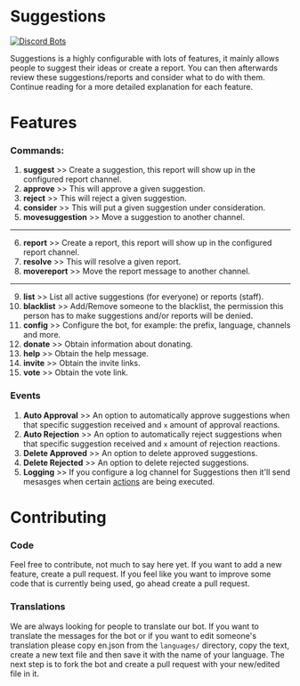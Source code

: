 # Suggestions
[![Discord Bots](https://top.gg/api/widget/status/566616056165302282.svg)](https://top.gg/bot/566616056165302282)

Suggestions is a highly configurable with lots of features, it mainly allows people to suggest their ideas or create a report. You can then afterwards review these suggestions/reports and consider what to do with them. Continue reading for a more detailed explanation for each feature.
# Features
### Commands:
1. **suggest** >> Create a suggestion, this report will show up in the configured report channel.
2. **approve** >> This will approve a given suggestion.
3. **reject** >> This will reject a given suggestion.
4. **consider** >> This will put a given suggestion under consideration.
5. **movesuggestion** >> Move a suggestion to another channel.
------
6. **report** >> Create a report, this report will show up in the configured report channel.
7. **resolve** >> This will resolve a given report.
8. **movereport** >> Move the report message to another channel.
------
9. **list** >> List all active suggestions (for everyone) or reports (staff).
10. **blacklist** >> Add/Remove someone to the blacklist, the permission this person has to make suggestions and/or reports will be denied.
11. **config** >> Configure the bot, for example: the prefix, language, channels and more.
12. **donate** >> Obtain information about donating.
13. **help** >> Obtain the help message.
14. **invite** >> Obtain the invite links.
15. **vote** >> Obtain the vote link.
### Events
1. **Auto Approval** >> An option to automatically approve suggestions when that specific suggestion received and `x`
   amount of approval reactions.
2. **Auto Rejection** >> An option to automatically reject suggestions when that specific suggestion received and `x`
   amount of rejection reactions.
3. **Delete Approved** >> An option to delete approved suggestions.
4. **Delete Rejected** >> An option to delete rejected suggestions.
5. **Logging** >> If you configure a log channel for Suggestions then it'll send mesasges when
   certain [actions](https://github.com/jerskisnow/Suggestions/wiki/Logging) are being executed.

# Contributing
### Code
Feel free to contribute, not much to say here yet. If you want to add a new feature, create a pull request. If you feel
like you want to improve some code that is currently being used, go ahead create a pull request.
### Translations
We are always looking for people to translate our bot. If you want to translate the messages for the bot or if you want
to edit someone's translation please copy en.json from the ``languages/`` directory, copy the text, create a new text file and
then save it with the name of your language. The next step is to fork the bot and create a pull request with your
new/edited file in it.
